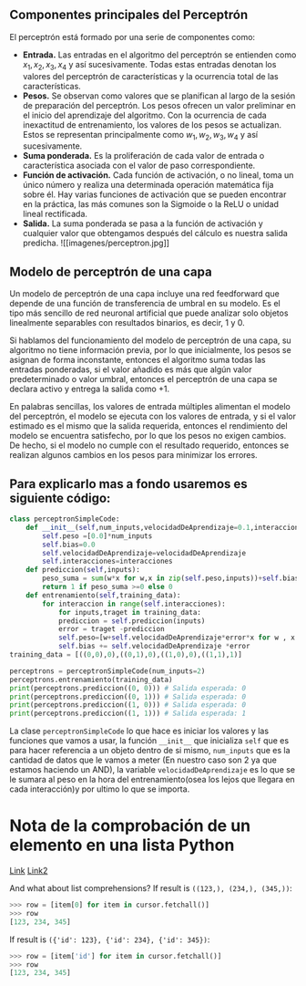 ## Componentes principales del Perceptrón

El perceptrón está formado por una serie de componentes como:

- **Entrada.** Las entradas en el algoritmo del perceptrón se entienden como $x_1, x_2, x_3, x_4$ y así sucesivamente. Todas estas entradas denotan los valores del perceptrón de características y la ocurrencia total de las características.
- **Pesos.** Se observan como valores que se planifican al largo de la sesión de preparación del perceptrón. Los pesos ofrecen un valor preliminar en el inicio del aprendizaje del algoritmo. Con la ocurrencia de cada inexactitud de entrenamiento, los valores de los pesos se actualizan. Estos se representan principalmente como $w_1, w_2, w_3, w_4$ y así sucesivamente.
- **Suma ponderada.** Es la proliferación de cada valor de entrada o característica asociada con el valor de paso correspondiente.
- **Función de activación.** Cada función de activación, o no lineal, toma un único número y realiza una determinada operación matemática fija sobre él. Hay varias funciones de activación que se pueden encontrar en la práctica, las más comunes son la Sigmoide o la ReLU o unidad lineal rectificada.
- **Salida.** La suma ponderada se pasa a la función de activación y cualquier valor que obtengamos después del cálculo es nuestra salida predicha.
![[imagenes/perceptron.jpg]]
## Modelo de perceptrón de una capa

Un modelo de perceptrón de una capa incluye una red feedforward que depende de una función de transferencia de umbral en su modelo. Es el tipo más sencillo de red neuronal artificial que puede analizar solo objetos linealmente separables con resultados binarios, es decir, 1 y 0.

Si hablamos del funcionamiento del modelo de perceptrón de una capa, su algoritmo no tiene información previa, por lo que inicialmente, los pesos se asignan de forma inconstante, entonces el algoritmo suma todas las entradas ponderadas, si el valor añadido es más que algún valor predeterminado o valor umbral, entonces el perceptrón de una capa se declara activo y entrega la salida como +1.

En palabras sencillas, los valores de entrada múltiples alimentan el modelo del perceptrón, el modelo se ejecuta con los valores de entrada, y si el valor estimado es el mismo que la salida requerida, entonces el rendimiento del modelo se encuentra satisfecho, por lo que los pesos no exigen cambios. De hecho, si el modelo no cumple con el resultado requerido, entonces se realizan algunos cambios en los pesos para minimizar los errores.
## Para explicarlo mas a fondo usaremos es siguiente código:

```python
class perceptronSimpleCode:
	def __init__(self,num_inputs,velocidadDeAprendizaje=0.1,interacciones=100):
		self.peso =[0.0]*num_inputs
		self.bias=0.0
		self.velocidadDeAprendizaje=velocidadDeAprendizaje
		self.interacciones=interacciones
	def prediccion(self,inputs):
		peso_suma = sum(w*x for w,x in zip(self.peso,inputs))+self.bias
		return 1 if peso_suma >=0 else 0
	def entrenamiento(self,training_data):
		for interaccion in range(self.interacciones):
			for inputs,traget in training_data:
			prediccion = self.prediccion(inputs)
			error = traget -prediccion
			self.peso=[w+self.velocidadDeAprendizaje*error*x for w , x in zip(self.peso,inputs)]
			self.bias += self.velocidadDeAprendizaje *error
training_data = [((0,0),0),((0,1),0),((1,0),0),((1,1),1)]

perceptrons = perceptronSimpleCode(num_inputs=2)
perceptrons.entrenamiento(training_data)
print(perceptrons.prediccion((0, 0))) # Salida esperada: 0
print(perceptrons.prediccion((0, 1))) # Salida esperada: 0
print(perceptrons.prediccion((1, 0))) # Salida esperada: 0
print(perceptrons.prediccion((1, 1))) # Salida esperada: 1
```

La clase `perceptronSimpleCode` lo que hace es iniciar los valores y las funciones que vamos a usar, la función `__init__`  que inicializa `self` que es para hacer referencia a un objeto dentro de si mismo, `num_inputs` que es la cantidad de datos que le vamos a meter (En nuestro caso son 2 ya que estamos haciendo un AND), la variable `velocidadDeAprendizaje` es lo que se le sumara al peso en la hora del entrenamiento(osea los lejos que llegara en cada interacción)y por ultimo lo que se importa.


# Nota de la comprobación de un elemento en una lista Python

[Link](https://stackoverflow.com/questions/12867140/python-mysqldb-get-the-result-of-fetchall-in-a-list)
[Link2](https://stackoverflow.com/questions/10406130/check-if-something-is-not-in-a-list-in-python)

And what about list comprehensions? If result is `((123,), (234,), (345,))`:

```python
>>> row = [item[0] for item in cursor.fetchall()]
>>> row
[123, 234, 345]
```

If result is `({'id': 123}, {'id': 234}, {'id': 345})`:

```python
>>> row = [item['id'] for item in cursor.fetchall()]
>>> row
[123, 234, 345]
```
